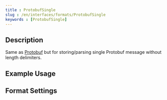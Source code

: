 ```yaml
---
title : ProtobufSingle
slug : /en/interfaces/formats/ProtobufSingle
keywords : [ProtobufSingle]
---
```


## Description

Same as [Protobuf](/docs/en/interfaces/formats/Protobuf) but for storing/parsing single Protobuf message without length delimiters.

## Example Usage

## Format Settings

